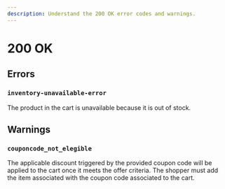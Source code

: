 ```yaml
---
description: Understand the 200 OK error codes and warnings.
---
```


# 200 OK

## Errors

### `inventory-unavailable-error`

The product in the cart is unavailable because it is out of stock.

## Warnings

### `couponcode_not_elegible`

The applicable discount triggered by the provided coupon code will be applied to the cart once it meets the offer criteria. The shopper must add the item associated with the coupon code associated to the cart.
